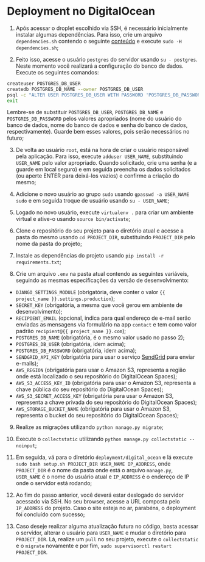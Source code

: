 # Deployment no DigitalOcean

1. Após acessar o droplet escolhido via SSH, é necessário inicialmente instalar algumas dependências. Para isso, crie um arquivo `dependencies.sh` contendo o seguinte [conteúdo](https://raw.githubusercontent.com/citiufpe/citi-webplate/master/deployment/digital_ocean/dependencies.sh) e execute `sudo -H dependencies.sh`;

2. Feito isso, acesse o usuário `postgres` do servidor usando `su - postgres`. Neste momento você realizará a configuração do banco de dados. Execute os seguintes comandos:
  ```bash
  createuser POSTGRES_DB_USER
  createdb POSTGRES_DB_NAME --owner POSTGRES_DB_USER
  psql -c "ALTER USER POSTGRES_DB_USER WITH PASSWORD 'POSTGRES_DB_PASSWORD'"
  exit
  ```
Lembre-se de substituir `POSTGRES_DB_USER`, `POSTGRES_DB_NAME` e `POSTGRES_DB_PASSWORD` pelos valores apropriados (nome do usuário do banco de dados, nome do banco de dados e senha do banco de dados, respectivamente). Guarde bem esses valores, pois serão necessários no futuro;

3. De volta ao usuário `root`, está na hora de criar o usuário responsável pela aplicação. Para isso, execute `adduser USER_NAME`, substituindo `USER_NAME` pelo valor apropriado. Quando solicitado, crie uma senha (e a guarde em local seguro) e em seguida preencha os dados solicitados (ou aperte ENTER para deixá-los vazios) e confirme a criação do mesmo;

4. Adicione o novo usuário ao grupo `sudo` usando `gpasswd -a USER_NAME sudo` e em seguida troque de usuário usando `su - USER_NAME`;

5. Logado no novo usuário, execute `virtualenv .` para criar um ambiente virtual e ative-o usando `source bin/activate`;

6. Clone o repositório do seu projeto para o diretório atual e acesse a pasta do mesmo usando `cd PROJECT_DIR`, substituindo `PROJECT_DIR` pelo nome da pasta do projeto;

7. Instale as dependências do projeto usando `pip install -r requirements.txt`;

8. Crie um arquivo `.env` na pasta atual contendo as seguintes variáveis, seguindo as mesmas especificações da versão de desenvolvimento:
  * `DJANGO_SETTINGS_MODULE` (obrigatória, deve conter o valor `{{ project_name }}.settings.production`);
  * `SECRET_KEY` (obrigatória, a mesma que você gerou em ambiente de desenvolvimento);
  * `RECIPIENT_EMAIL` (opcional, indica para qual endereço de e-mail serão enviadas as mensagens via formulário na app `contact` e tem como valor padrão `recipient@{{ project_name }}.com`);
  * `POSTGRES_DB_NAME` (obrigatória, é o mesmo valor usado no passo 2);
  * `POSTGRES_DB_USER` (obrigatória, idem acima);
  * `POSTGRES_DB_PASSWORD` (obrigatória, idem acima);
  * `SENDGRID_API_KEY` (obrigatória para usar o serviço [SendGrid](https://sendgrid.com/) para enviar e-mails);
  * `AWS_REGION` (obrigatória para usar o Amazon S3, representa a região onde está localizado o seu repositório do DigitalOcean Spaces);
  * `AWS_S3_ACCESS_KEY_ID` (obrigatória para usar o Amazon S3, representa a chave pública do seu repositório do DigitalOcean Spaces);
  * `AWS_S3_SECRET_ACCESS_KEY` (obrigatória para usar o Amazon S3, representa a chave privada do seu repositório do DigitalOcean Spaces);
  * `AWS_STORAGE_BUCKET_NAME` (obrigatória para usar o Amazon S3, representa o bucket do seu repositório do DigitalOcean Spaces);

9. Realize as migrações utilizando `python manage.py migrate`;

10. Execute o `collectstatic` utilizando `python manage.py collectstatic --noinput`;

11. Em seguida, vá para o diretório `deployment/digital_ocean` e lá execute `sudo bash setup.sh PROJECT_DIR USER_NAME IP_ADDRESS`, onde `PROJECT_DIR` é o nome da pasta onde está o arquivo `manage.py`, `USER_NAME` é o nome do usuário atual e `IP_ADDRESS` é o endereço de IP onde o servidor está rodando;

12. Ao fim do passo anterior, você deverá estar deslogado do servidor acessado via SSH. No seu browser, acesse a URL composta pelo `IP_ADDRESS` do projeto. Caso o site esteja no ar, parabéns, o deployment foi concluído com sucesso;

13. Caso deseje realizar alguma atualização futura no código, basta acessar o servidor, alterar o usuário para `USER_NAME` e mudar o diretório para `PROJECT_DIR`. Lá, realize um `pull` no seu projeto, execute o `collectstatic` e o `migrate` novamente e por fim, `sudo supervisorctl restart PROJECT_DIR`.
